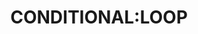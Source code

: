 ---
path: "/7B-loop"
title: "CONDITIONAL:LOOP"
order: "7B"
section: "JAVASCRIPT"
description: "conditional"
---